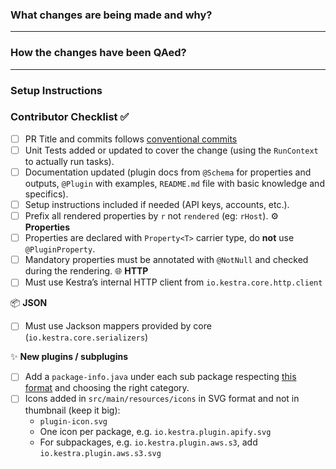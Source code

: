 <!-- Thanks for submitting a Pull Request to kestra. To help us review your contribution, please follow the guidelines below:

- Make sure that your commits follow the [conventional commits](https://www.conventionalcommits.org/en/v1.0.0/) specification e.g. `feat(ui): add a new navigation menu item` or `fix(core): fix a bug in the core model` or `docs: update the README.md`. This will help us automatically generate the changelog.
- The title should briefly summarize the proposed changes.
- Provide a short overview of the change and the value it adds.
- Share a flow example to help the reviewer understand and QA the change.
- Use "close" to automatically close an issue. For example, `close #1234` will close issue #1234. -->

### What changes are being made and why?
<!-- Please include a brief summary of the changes included in this PR e.g. closes #1234. -->

---

### How the changes have been QAed?

<!-- Include example code that shows how this PR has been QAed. The code should present a complete yet easily reproducible flow.

```yaml
# Your example flow code here
```

Note that this is not a replacement for unit tests but rather a way to demonstrate how the changes work in a real-life scenario, as the end-user would experience them.

Remove this section if this change applies to all flows or to the documentation only. -->

---

### Setup Instructions

<!--If there are any setup requirements like API keys or trial accounts, kindly include brief bullet-points-description outlining the setup process below.

- [External System Documentation](URL)
- Steps to set up the necessary resources

If there are no setup requirements, you can remove this section.

Thank you for your contribution. ❤️  -->

### Contributor Checklist ✅

- [ ] PR Title and commits follows [conventional commits](https://www.conventionalcommits.org/en/v1.0.0/)
- [ ] Unit Tests added or updated to cover the change (using the `RunContext` to actually run tasks).
- [ ] Documentation updated (plugin docs from `@Schema` for properties and outputs, `@Plugin` with examples, `README.md` file with basic knowledge and specifics).
- [ ] Setup instructions included if needed (API keys, accounts, etc.).
- [ ] Prefix all rendered properties by `r` not `rendered` (eg: `rHost`).
⚙️ **Properties**
- [ ] Properties are declared with `Property<T>` carrier type, do **not** use `@PluginProperty`.
- [ ] Mandatory properties must be annotated with `@NotNull` and checked during the rendering.
🌐 **HTTP**
- [ ] Must use Kestra’s internal HTTP client from `io.kestra.core.http.client`

📦 **JSON**
- [ ] Must use Jackson mappers provided by core (`io.kestra.core.serializers`)

✨ **New plugins / subplugins**
- [ ] Add a `package-info.java` under each sub package respecting [this format](https://github.com/kestra-io/plugin-odoo/blob/main/src/main/java/io/kestra/plugin/odoo/package-info.java) and choosing the right category.
- [ ] Icons added in `src/main/resources/icons` in SVG format and not in thumbnail (keep it big):
  - `plugin-icon.svg`
  - One icon per package, e.g. `io.kestra.plugin.apify.svg`
  - For subpackages, e.g. `io.kestra.plugin.aws.s3`, add `io.kestra.plugin.aws.s3.svg`
